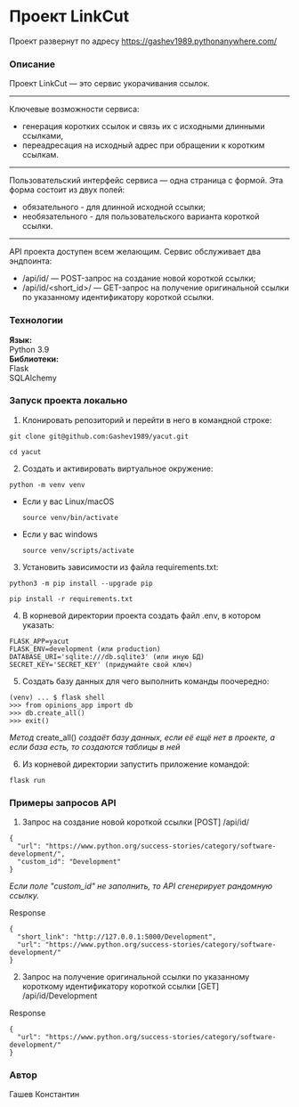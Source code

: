 # Проект LinkCut
Проект развернут по адресу https://gashev1989.pythonanywhere.com/
### Описание
Проект LinkCut — это сервис укорачивания ссылок.
***
Ключевые возможности сервиса:
- генерация коротких ссылок и связь их с исходными длинными ссылками,
- переадресация на исходный адрес при обращении к коротким ссылкам.
***
Пользовательский интерфейс сервиса — одна страница с формой.
Эта форма состоит из двух полей:
- обязательного - для длинной исходной ссылки;
- необязательного - для пользовательского варианта короткой ссылки.
***
API проекта доступен всем желающим. 
Сервис обслуживает два эндпоинта:
- /api/id/ — POST-запрос на создание новой короткой ссылки;
- /api/id/<short_id>/ — GET-запрос на получение оригинальной ссылки по указанному идентификатору короткой ссылки.

### Технологии
**Язык:**  
Python 3.9  
**Библиотеки:**  
Flask  
SQLAlchemy  

### Запуск проекта локально
1. Клонировать репозиторий и перейти в него в командной строке:
```
git clone git@github.com:Gashev1989/yacut.git
```
```
cd yacut
```
2. Cоздать и активировать виртуальное окружение:
```
python -m venv venv
```
* Если у вас Linux/macOS
    ```
    source venv/bin/activate
    ```
* Если у вас windows
    ```
    source venv/scripts/activate
    ```
3. Установить зависимости из файла requirements.txt:
```
python3 -m pip install --upgrade pip
```
```
pip install -r requirements.txt
```
4. В корневой директории проекта создать файл .env, в котором указать:
```
FLASK_APP=yacut
FLASK_ENV=development (или production)
DATABASE_URI='sqlite:///db.sqlite3' (или иную БД)
SECRET_KEY='SECRET_KEY' (придумайте свой ключ)
```
5. Создать базу данных для чего выполнить команды поочередно:
```
(venv) ... $ flask shell
>>> from opinions_app import db
>>> db.create_all()
>>> exit()
```
*Метод* create_all() *создаёт базу данных, если её ещё нет в проекте, а если база есть, то создаются таблицы в ней*

6. Из корневой директории запустить приложение командой:
```
flask run
```

### Примеры запросов API
1. Запрос на создание новой короткой ссылки
[POST] /api/id/
```
{
  "url": "https://www.python.org/success-stories/category/software-development/",
  "custom_id": "Development"
}
```
*Если поле "custom_id" не заполнить, то API сгенерирует рандомную ссылку.*

Response
```
{
  "short_link": "http://127.0.0.1:5000/Development",
  "url": "https://www.python.org/success-stories/category/software-development/"
}
```
2. Запрос на получение оригинальной ссылки по указанному короткому идентификатору короткой ссылки
[GET] /api/id/Development

Response
```
{
  "url": "https://www.python.org/success-stories/category/software-development/"
}
```

### Автор
Гашев Константин
